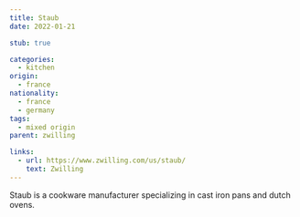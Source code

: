 ```yaml
---
title: Staub
date: 2022-01-21

stub: true

categories:
  - kitchen
origin:
  - france
nationality:
  - france
  - germany
tags:
  - mixed origin
parent: zwilling

links:
  - url: https://www.zwilling.com/us/staub/
    text: Zwilling
---
```


Staub is a cookware manufacturer specializing in cast iron pans and dutch ovens.

